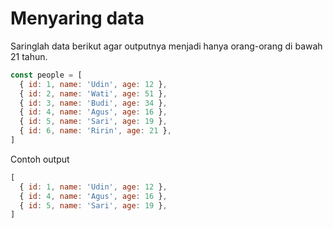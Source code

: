 # Menyaring data

Saringlah data berikut agar outputnya menjadi hanya orang-orang di bawah 21 tahun.

```js
const people = [
  { id: 1, name: 'Udin', age: 12 },
  { id: 2, name: 'Wati', age: 51 },
  { id: 3, name: 'Budi', age: 34 },
  { id: 4, name: 'Agus', age: 16 },
  { id: 5, name: 'Sari', age: 19 },
  { id: 6, name: 'Ririn', age: 21 },
]
```

Contoh output

```js
[
  { id: 1, name: 'Udin', age: 12 },
  { id: 4, name: 'Agus', age: 16 },
  { id: 5, name: 'Sari', age: 19 },
]
```

